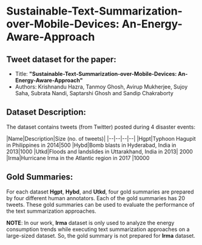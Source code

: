 # Sustainable-Text-Summarization-over-Mobile-Devices: An-Energy-Aware-Approach

## Tweet dataset for the paper: 
- Title: **"Sustainable-Text-Summarization-over-Mobile-Devices: An-Energy-Aware-Approach"**
- Authors: Krishnandu Hazra, Tanmoy Ghosh, Avirup Mukherjee, Sujoy Saha, Subrata Nandi, Saptarshi Ghosh and Sandip Chakraborty

## Dataset Description:
The dataset contains tweets (from Twitter) posted during 4 disaster events:

 
|Name|Description|Size (no. of tweets)|
|--|--|--|--|
|Hgpt|Typhoon Hagupit in Philippines in 2014|500
|Hybd|Bomb blasts in Hyderabad, India in 2013|1000
|Utkd|Floods and landslides in Uttarakhand, India in 2013|  2000
|Irma|Hurricane Irma in the Atlantic region in 2017 |10000

## Gold Summaries:
For each dataset **Hgpt**, **Hybd**, and **Utkd**, four gold summaries are prepared by four different human annotators. Each of the gold summaries has 20 tweets. These gold summaries can be used to evaluate the performance of the text summarization approaches. 

**NOTE**: In our work,  **Irma** dataset is only used to analyze the energy consumption trends while executing text summarization approaches on a large-sized dataset. So, the gold summary is not prepared for **Irma** dataset.


